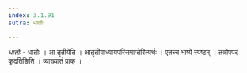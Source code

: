 ```yaml
---
index: 3.1.91
sutra: धातोः

---
```

_धातोः_ - धातोः । आ तृतीयेति । आतृतीयाध्यायपरिसमाप्तेरित्यर्थः । एतच्च भाष्ये स्पष्टम् । तत्रोपपदं कृदतिङिति । व्याख्यातं प्राक् । 